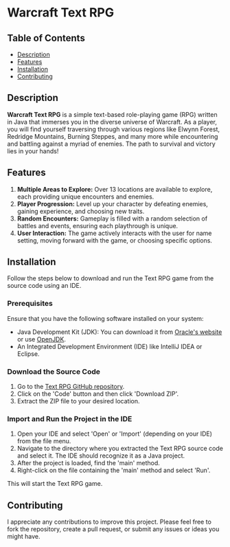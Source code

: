 # Warcraft Text RPG

## Table of Contents
- [Description](#description)
- [Features](#features)
- [Installation](#installation)
- [Contributing](#contributing)

## Description
**Warcraft Text RPG** is a simple text-based role-playing game (RPG) written in Java that immerses you in the diverse universe of Warcraft. As a player, you will find yourself traversing through various regions like Elwynn Forest, Redridge Mountains, Burning Steppes, and many more while encountering and battling against a myriad of enemies. The path to survival and victory lies in your hands!

## Features
1. **Multiple Areas to Explore:** Over 13 locations are available to explore, each providing unique encounters and enemies.
2. **Player Progression:** Level up your character by defeating enemies, gaining experience, and choosing new traits.
3. **Random Encounters:** Gameplay is filled with a random selection of battles and events, ensuring each playthrough is unique.
4. **User Interaction:** The game actively interacts with the user for name setting, moving forward with the game, or choosing specific options.

## Installation 

Follow the steps below to download and run the Text RPG game from the source code using an IDE.

### Prerequisites

Ensure that you have the following software installed on your system:

- Java Development Kit (JDK): You can download it from [Oracle's website](https://www.oracle.com/java/technologies/downloads/) or use [OpenJDK](https://openjdk.org/install/).
- An Integrated Development Environment (IDE) like IntelliJ IDEA or Eclipse.

### Download the Source Code

1. Go to the [Text RPG GitHub repository](https://github.com/revesz21/text-rpg).
2. Click on the 'Code' button and then click 'Download ZIP'.
3. Extract the ZIP file to your desired location.

### Import and Run the Project in the IDE

1. Open your IDE and select 'Open' or 'Import' (depending on your IDE) from the file menu.
2. Navigate to the directory where you extracted the Text RPG source code and select it. The IDE should recognize it as a Java project.
3. After the project is loaded, find the 'main' method.
4. Right-click on the file containing the 'main' method and select 'Run'.

This will start the Text RPG game.

## Contributing
I appreciate any contributions to improve this project. Please feel free to fork the repository, create a pull request, or submit any issues or ideas you might have.
